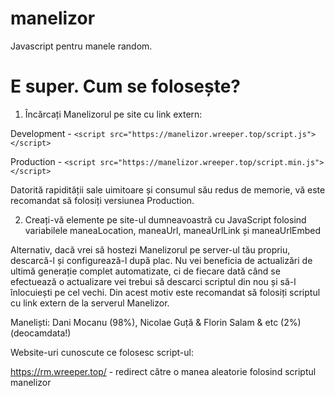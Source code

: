 # manelizor
Javascript pentru manele random.
# E super. Cum se folosește?
1. Încărcați Manelizorul pe site cu link extern:

Development - ```<script src="https://manelizor.wreeper.top/script.js"></script>```

Production - ```<script src="https://manelizor.wreeper.top/script.min.js"></script>```



Datorită rapidității sale uimitoare și consumul său redus de memorie, vă este recomandat să folosiți versiunea Production.

2. Creați-vă elemente pe site-ul dumneavoastră cu JavaScript folosind variabilele maneaLocation, maneaUrl, maneaUrlLink și maneaUrlEmbed

Alternativ, dacă vrei să hostezi Manelizorul pe server-ul tău propriu, descarcă-l și configurează-l după plac. Nu vei beneficia de actualizări de ultimă generație complet automatizate, ci de fiecare dată când se efectuează o actualizare vei trebui să descarci scriptul din nou și să-l înlocuiești pe cel vechi. Din acest motiv este recomandat să folosiți scriptul cu link extern de la serverul Manelizor.

Maneliști: Dani Mocanu (98%), Nicolae Guță & Florin Salam & etc (2%) (deocamdata!)

Website-uri cunoscute ce folosesc script-ul:

<a href="https://rm.wreeper.top/">https://rm.wreeper.top/</a> - redirect către o manea aleatorie folosind scriptul manelizor
